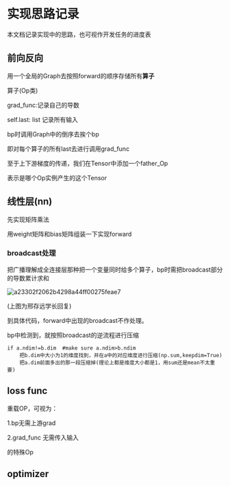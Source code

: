 # 实现思路记录

本文档记录实现中的思路，也可视作开发任务的进度表

## 前向反向

用一个全局的Graph去按照forward的顺序存储所有**算子**

算子(Op类)

grad_func:记录自己的导数

self.last: list     记录所有输入

bp时调用Graph中的倒序去挨个bp

即对每个算子的所有last去进行调用grad_func

至于上下游梯度的传递，我们在Tensor中添加一个father_Op

表示是哪个Op实例产生的这个Tensor

## 线性层(nn)

先实现矩阵乘法

用weight矩阵和bias矩阵组装一下实现forward

### broadcast处理

把广播理解成全连接层那种把一个变量同时给多个算子，bp时需把broadcast部分的导数累计求和

![a23302f2062b4298a44ff00275feae7](https://typorasyt.oss-cn-nanjing.aliyuncs.com/202408191025655.jpg)

(上图为邢存远学长回复)

到具体代码，forward中出现的broadcast不作处理。

bp中检测到，就按照broadcast的逆流程进行压缩

```
if a.ndim!=b.dim  #make sure a.ndim>b.ndim
	把b.dim中大小为1的维度找到，并在a中的对应维度进行压缩(np.sum,keepdim=True)
	把a.dim前面多出的那一段压缩掉(理论上都是维度大小都是1，用sum还是mean不太重要)
```

## loss func

重载OP，可视为：

1.bp无需上游grad 

2.grad_func 无需传入输入

的特殊Op

## optimizer
